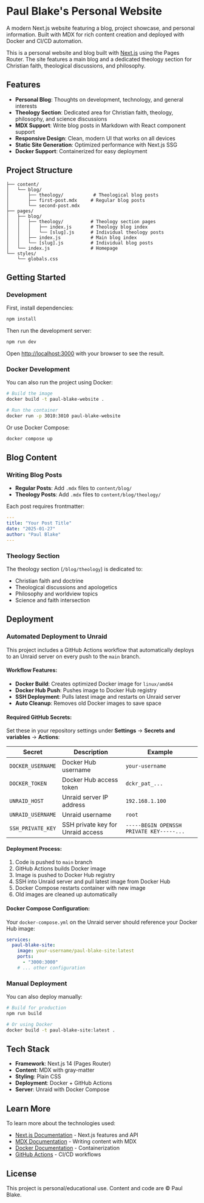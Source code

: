 # Paul Blake's Personal Website

A modern Next.js website featuring a blog, project showcase, and personal information. Built with MDX for rich content creation and deployed with Docker and CI/CD automation.

<!-- Trigger deployment to fix profile image display - 2025-06-10 -->

This is a personal website and blog built with [Next.js](https://nextjs.org) using the Pages Router. The site features a main blog and a dedicated theology section for Christian faith, theological discussions, and philosophy.

## Features

- **Personal Blog**: Thoughts on development, technology, and general interests
- **Theology Section**: Dedicated area for Christian faith, theology, philosophy, and science discussions
- **MDX Support**: Write blog posts in Markdown with React component support
- **Responsive Design**: Clean, modern UI that works on all devices
- **Static Site Generation**: Optimized performance with Next.js SSG
- **Docker Support**: Containerized for easy deployment

## Project Structure

```
├── content/
│   └── blog/
│       ├── theology/           # Theological blog posts
│       ├── first-post.mdx     # Regular blog posts
│       └── second-post.mdx
├── pages/
│   ├── blog/
│   │   ├── theology/          # Theology section pages
│   │   │   ├── index.js       # Theology blog index
│   │   │   └── [slug].js      # Individual theology posts
│   │   ├── index.js           # Main blog index
│   │   └── [slug].js          # Individual blog posts
│   └── index.js               # Homepage
└── styles/
    └── globals.css
```

## Getting Started

### Development

First, install dependencies:

```bash
npm install
```

Then run the development server:

```bash
npm run dev
```

Open [http://localhost:3000](http://localhost:3000) with your browser to see the result.

### Docker Development

You can also run the project using Docker:

```bash
# Build the image
docker build -t paul-blake-website .

# Run the container
docker run -p 3010:3010 paul-blake-website
```

Or use Docker Compose:
 
```bash
docker compose up
```

## Blog Content

### Writing Blog Posts

- **Regular Posts**: Add `.mdx` files to `content/blog/`
- **Theology Posts**: Add `.mdx` files to `content/blog/theology/`

Each post requires frontmatter:

```yaml
---
title: "Your Post Title"
date: "2025-01-27"
author: "Paul Blake"
---
```

### Theology Section

The theology section (`/blog/theology`) is dedicated to:
- Christian faith and doctrine
- Theological discussions and apologetics
- Philosophy and worldview topics
- Science and faith intersection

## Deployment

### Automated Deployment to Unraid

This project includes a GitHub Actions workflow that automatically deploys to an Unraid server on every push to the `main` branch.

#### Workflow Features:
- **Docker Build**: Creates optimized Docker image for `linux/amd64`
- **Docker Hub Push**: Pushes image to Docker Hub registry
- **SSH Deployment**: Pulls latest image and restarts on Unraid server
- **Auto Cleanup**: Removes old Docker images to save space

#### Required GitHub Secrets:

Set these in your repository settings under **Settings** → **Secrets and variables** → **Actions**:

| Secret | Description | Example |
|--------|-------------|---------|
| `DOCKER_USERNAME` | Docker Hub username | `your-username` |
| `DOCKER_TOKEN` | Docker Hub access token | `dckr_pat_...` |
| `UNRAID_HOST` | Unraid server IP address | `192.168.1.100` |
| `UNRAID_USERNAME` | Unraid username | `root` |
| `SSH_PRIVATE_KEY` | SSH private key for Unraid access | `-----BEGIN OPENSSH PRIVATE KEY-----...` |

#### Deployment Process:
1. Code is pushed to `main` branch
2. GitHub Actions builds Docker image
3. Image is pushed to Docker Hub registry
4. SSH into Unraid server and pull latest image from Docker Hub
5. Docker Compose restarts container with new image
6. Old images are cleaned up automatically

#### Docker Compose Configuration:

Your `docker-compose.yml` on the Unraid server should reference your Docker Hub image:

```yaml
services:
  paul-blake-site:
    image: your-username/paul-blake-site:latest
    ports:
      - "3000:3000"
    # ... other configuration
```

### Manual Deployment

You can also deploy manually:

```bash
# Build for production
npm run build

# Or using Docker
docker build -t paul-blake-site:latest .
```

## Tech Stack

- **Framework**: Next.js 14 (Pages Router)
- **Content**: MDX with gray-matter
- **Styling**: Plain CSS
- **Deployment**: Docker + GitHub Actions
- **Server**: Unraid with Docker Compose

## Learn More

To learn more about the technologies used:

- [Next.js Documentation](https://nextjs.org/docs) - Next.js features and API
- [MDX Documentation](https://mdxjs.com/) - Writing content with MDX
- [Docker Documentation](https://docs.docker.com/) - Containerization
- [GitHub Actions](https://docs.github.com/en/actions) - CI/CD workflows

## License

This project is personal/educational use. Content and code are © Paul Blake.
